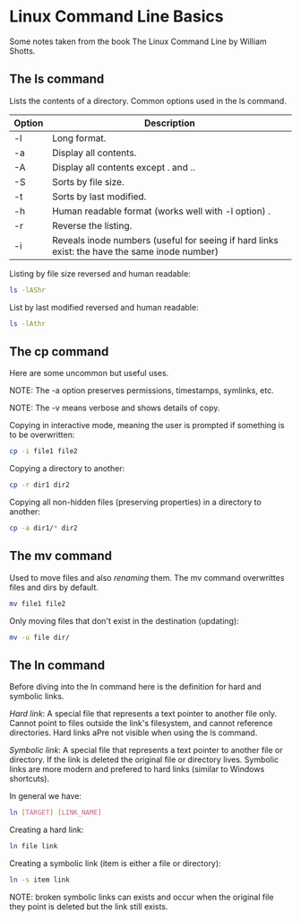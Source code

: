 # Linux Command Line Basics

Some notes taken from the book The Linux Command Line by William Shotts.

## The ls command

Lists the contents of a directory. Common options used in the ls command.

| Option | Description                                                                                   |
| ------ | --------------------------------------------------------------------------------------------- |
| -l     | Long format.                                                                                  |
| -a     | Display all contents.                                                                         |
| -A     | Display all contents except . and ..                                                          |
| -S     | Sorts by file size.                                                                           |
| -t     | Sorts by last modified.                                                                       |
| -h     | Human readable format (works well with -l option) .                                           |
| -r     | Reverse the listing.                                                                          |
| -i     | Reveals inode numbers (useful for seeing if hard links exist: the have the same inode number) |

Listing by file size reversed and human readable:

```bash
ls -lAShr
```

List by last modified reversed and human readable:

```bash
ls -lAthr
```

## The cp command

Here are some uncommon but useful uses.

NOTE: The -a option preserves permissions, timestamps, symlinks, etc.

NOTE: The -v means verbose and shows details of copy.

Copying in interactive mode, meaning the user is prompted if something is to be
overwritten:

```bash
cp -i file1 file2
```

Copying a directory to another:

```bash
cp -r dir1 dir2
```

Copying all non-hidden files (preserving properties) in a directory to another:

```bash
cp -a dir1/* dir2
```

## The mv command

Used to move files and also *renaming* them. The mv command overwrittes files
and dirs by default.

```bash
mv file1 file2
```

Only moving files that don't exist in the destination (updating):

```bash
mv -u file dir/
```

## The ln command

Before diving into the ln command here is the definition for hard and symbolic
links.

*Hard link*: A special file that represents a text pointer to another file only.
Cannot point to files outside the link's filesystem, and cannot reference
directories. Hard links aPre not visible when using the ls command. 

*Symbolic link*: A special file that represents a text pointer to another file
or directory. If the link is deleted the original file or directory lives.
Symbolic links are more modern and prefered to hard links (similar to Windows
shortcuts).

In general we have:

```bash
ln [TARGET] [LINK_NAME]
```

Creating a hard link:

```bash
ln file link
```

Creating a symbolic link (item is either a file or directory):

```bash
ln -s item link
```

NOTE: broken symbolic links can exists and occur when the original file they
point is deleted but the link still exists.